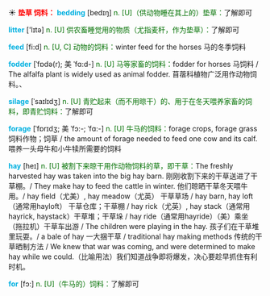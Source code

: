 ☀ <font color="red">**垫草 饲料：**</font>
<font color="sky blue">**bedding**</font> [bedɪŋ] 
<font color="rgb(227, 108, 9)">n. [U]（供动物睡在其上的）垫草：</font>了解即可

<font color="sky blue">**litter**</font> ['lɪtə] 
<font color="rgb(227, 108, 9)">n. [U] 供农畜睡觉用的物质（尤指麦秆，作为垫草）：</font>了解即可

<font color="sky blue">**feed**</font> [fi:d] 
<font color="rgb(227, 108, 9)">n. [U, C] 动物的饲料：</font>winter feed for the horses 马的冬季饲料
           
<font color="sky blue">**fodder**</font> [ˈfɒdə(r); 美 ˈfɑ:d-]
<font color="rgb(227, 108, 9)">n. [U] 马等家畜的饲料：</font>fodder for horses 马饲料 / The alfalfa plant is widely used as animal fodder. 苜蓿科植物广泛用作动物饲料。、
           
<font color="sky blue">**silage**</font> [ˈsaɪlɪdʒ]
<font color="rgb(227, 108, 9)">n. [U] 青贮起来（而不用晾干）的、用于在冬天喂养家畜的饲料，即青贮饲料：</font>了解即可
           
<font color="sky blue">**forage**</font> [ˈfɒrɪdʒ; 美 ˈfɔ:-; ˈfɑ:-]
<font color="rgb(227, 108, 9)">n. [U] 牛马的饲料：</font>forage crops, forage grass 饲料作物；饲草 / the amount of forage needed to feed one cow and its calf. 喂养一头母牛和小牛犊所需要的饲料
           
<font color="sky blue">**hay**</font> [heɪ]
<font color="rgb(227, 108, 9)">n. [U] 被割下来晾干用作动物饲料的草，即干草：</font>The freshly harvested hay was taken into the big hay barn. 刚刚收割下来的干草送进了干草棚。/ They make hay to feed the cattle in winter. 他们晾晒干草冬天喂牛用。/ hay field（尤美）, hay meadow（尤英） 干草草场 / hay barn, hay loft（通常用hayloft） 干草仓库；干草棚 / hay rick（尤英）, hay stack（通常用hayrick, haystack）干草堆；干草垛 / hay ride（通常用hayride）（美）乘坐（拖拉机）干草车出游 / The children were playing in the hay. 孩子们在干草堆里玩耍。/ a bale of hay 一大捆干草 / traditional hay making methods 传统的干草晒制方法 / We knew that war was coming, and were determined to make hay while we could.（比喻用法）我们知道战争即将爆发，决心要趁早抓住有利时机。

<font color="sky blue">**for**</font> [fɔ:] 
<font color="rgb(227, 108, 9)">n. [U]（牛马的）饲料：</font>了解即可


